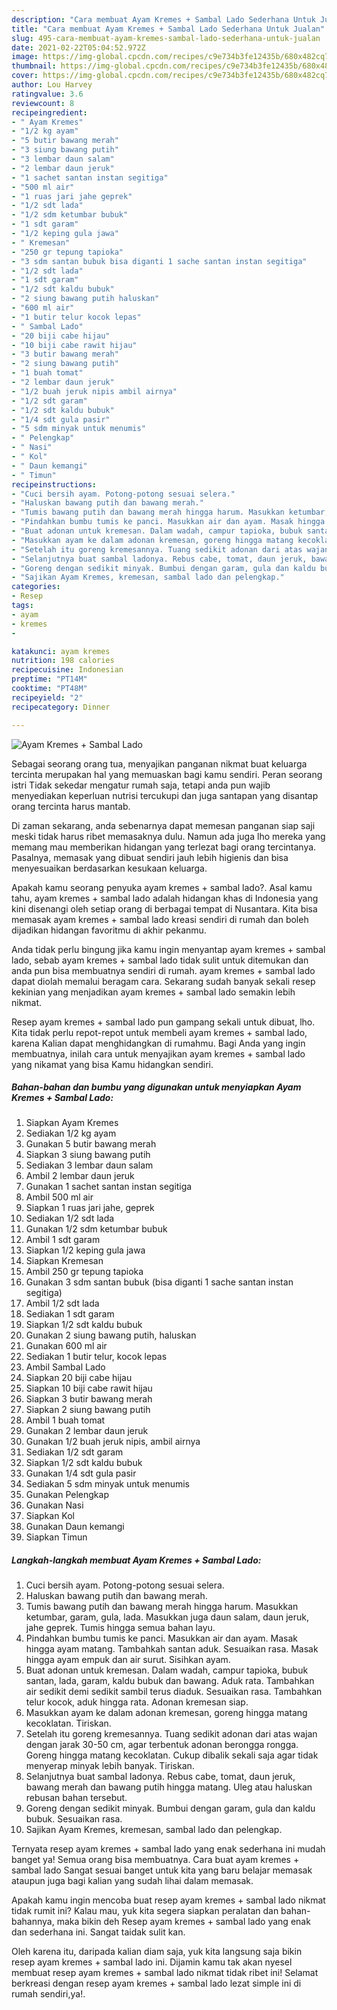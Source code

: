 ```yaml
---
description: "Cara membuat Ayam Kremes + Sambal Lado Sederhana Untuk Jualan"
title: "Cara membuat Ayam Kremes + Sambal Lado Sederhana Untuk Jualan"
slug: 495-cara-membuat-ayam-kremes-sambal-lado-sederhana-untuk-jualan
date: 2021-02-22T05:04:52.972Z
image: https://img-global.cpcdn.com/recipes/c9e734b3fe12435b/680x482cq70/ayam-kremes-sambal-lado-foto-resep-utama.jpg
thumbnail: https://img-global.cpcdn.com/recipes/c9e734b3fe12435b/680x482cq70/ayam-kremes-sambal-lado-foto-resep-utama.jpg
cover: https://img-global.cpcdn.com/recipes/c9e734b3fe12435b/680x482cq70/ayam-kremes-sambal-lado-foto-resep-utama.jpg
author: Lou Harvey
ratingvalue: 3.6
reviewcount: 8
recipeingredient:
- " Ayam Kremes"
- "1/2 kg ayam"
- "5 butir bawang merah"
- "3 siung bawang putih"
- "3 lembar daun salam"
- "2 lembar daun jeruk"
- "1 sachet santan instan segitiga"
- "500 ml air"
- "1 ruas jari jahe geprek"
- "1/2 sdt lada"
- "1/2 sdm ketumbar bubuk"
- "1 sdt garam"
- "1/2 keping gula jawa"
- " Kremesan"
- "250 gr tepung tapioka"
- "3 sdm santan bubuk bisa diganti 1 sache santan instan segitiga"
- "1/2 sdt lada"
- "1 sdt garam"
- "1/2 sdt kaldu bubuk"
- "2 siung bawang putih haluskan"
- "600 ml air"
- "1 butir telur kocok lepas"
- " Sambal Lado"
- "20 biji cabe hijau"
- "10 biji cabe rawit hijau"
- "3 butir bawang merah"
- "2 siung bawang putih"
- "1 buah tomat"
- "2 lembar daun jeruk"
- "1/2 buah jeruk nipis ambil airnya"
- "1/2 sdt garam"
- "1/2 sdt kaldu bubuk"
- "1/4 sdt gula pasir"
- "5 sdm minyak untuk menumis"
- " Pelengkap"
- " Nasi"
- " Kol"
- " Daun kemangi"
- " Timun"
recipeinstructions:
- "Cuci bersih ayam. Potong-potong sesuai selera."
- "Haluskan bawang putih dan bawang merah."
- "Tumis bawang putih dan bawang merah hingga harum. Masukkan ketumbar, garam, gula, lada. Masukkan juga daun salam, daun jeruk, jahe geprek. Tumis hingga semua bahan layu."
- "Pindahkan bumbu tumis ke panci. Masukkan air dan ayam. Masak hingga ayam matang. Tambahkah santan aduk. Sesuaikan rasa. Masak hingga ayam empuk dan air surut. Sisihkan ayam."
- "Buat adonan untuk kremesan. Dalam wadah, campur tapioka, bubuk santan, lada, garam, kaldu bubuk dan bawang. Aduk rata. Tambahkan air sedikit demi sedikit sambil terus diaduk. Sesuaikan rasa. Tambahkan telur kocok, aduk hingga rata. Adonan kremesan siap."
- "Masukkan ayam ke dalam adonan kremesan, goreng hingga matang kecoklatan. Tiriskan."
- "Setelah itu goreng kremesannya. Tuang sedikit adonan dari atas wajan dengan jarak 30-50 cm, agar terbentuk adonan berongga rongga. Goreng hingga matang kecoklatan. Cukup dibalik sekali saja agar tidak menyerap minyak lebih banyak. Tiriskan."
- "Selanjutnya buat sambal ladonya. Rebus cabe, tomat, daun jeruk, bawang merah dan bawang putih hingga matang. Uleg atau haluskan rebusan bahan tersebut."
- "Goreng dengan sedikit minyak. Bumbui dengan garam, gula dan kaldu bubuk. Sesuaikan rasa."
- "Sajikan Ayam Kremes, kremesan, sambal lado dan pelengkap."
categories:
- Resep
tags:
- ayam
- kremes
- 

katakunci: ayam kremes  
nutrition: 198 calories
recipecuisine: Indonesian
preptime: "PT14M"
cooktime: "PT48M"
recipeyield: "2"
recipecategory: Dinner

---
```



![Ayam Kremes + Sambal Lado](https://img-global.cpcdn.com/recipes/c9e734b3fe12435b/680x482cq70/ayam-kremes-sambal-lado-foto-resep-utama.jpg)

Sebagai seorang orang tua, menyajikan panganan nikmat buat keluarga tercinta merupakan hal yang memuaskan bagi kamu sendiri. Peran seorang istri Tidak sekedar mengatur rumah saja, tetapi anda pun wajib menyediakan keperluan nutrisi tercukupi dan juga santapan yang disantap orang tercinta harus mantab.

Di zaman  sekarang, anda sebenarnya dapat memesan panganan siap saji meski tidak harus ribet memasaknya dulu. Namun ada juga lho mereka yang memang mau memberikan hidangan yang terlezat bagi orang tercintanya. Pasalnya, memasak yang dibuat sendiri jauh lebih higienis dan bisa menyesuaikan berdasarkan kesukaan keluarga. 



Apakah kamu seorang penyuka ayam kremes + sambal lado?. Asal kamu tahu, ayam kremes + sambal lado adalah hidangan khas di Indonesia yang kini disenangi oleh setiap orang di berbagai tempat di Nusantara. Kita bisa memasak ayam kremes + sambal lado kreasi sendiri di rumah dan boleh dijadikan hidangan favoritmu di akhir pekanmu.

Anda tidak perlu bingung jika kamu ingin menyantap ayam kremes + sambal lado, sebab ayam kremes + sambal lado tidak sulit untuk ditemukan dan anda pun bisa membuatnya sendiri di rumah. ayam kremes + sambal lado dapat diolah memalui beragam cara. Sekarang sudah banyak sekali resep kekinian yang menjadikan ayam kremes + sambal lado semakin lebih nikmat.

Resep ayam kremes + sambal lado pun gampang sekali untuk dibuat, lho. Kita tidak perlu repot-repot untuk membeli ayam kremes + sambal lado, karena Kalian dapat menghidangkan di rumahmu. Bagi Anda yang ingin membuatnya, inilah cara untuk menyajikan ayam kremes + sambal lado yang nikamat yang bisa Kamu hidangkan sendiri.

<!--inarticleads1-->

##### Bahan-bahan dan bumbu yang digunakan untuk menyiapkan Ayam Kremes + Sambal Lado:

1. Siapkan  Ayam Kremes
1. Sediakan 1/2 kg ayam
1. Gunakan 5 butir bawang merah
1. Siapkan 3 siung bawang putih
1. Sediakan 3 lembar daun salam
1. Ambil 2 lembar daun jeruk
1. Gunakan 1 sachet santan instan segitiga
1. Ambil 500 ml air
1. Siapkan 1 ruas jari jahe, geprek
1. Sediakan 1/2 sdt lada
1. Gunakan 1/2 sdm ketumbar bubuk
1. Ambil 1 sdt garam
1. Siapkan 1/2 keping gula jawa
1. Siapkan  Kremesan
1. Ambil 250 gr tepung tapioka
1. Gunakan 3 sdm santan bubuk (bisa diganti 1 sache santan instan segitiga)
1. Ambil 1/2 sdt lada
1. Sediakan 1 sdt garam
1. Siapkan 1/2 sdt kaldu bubuk
1. Gunakan 2 siung bawang putih, haluskan
1. Gunakan 600 ml air
1. Sediakan 1 butir telur, kocok lepas
1. Ambil  Sambal Lado
1. Siapkan 20 biji cabe hijau
1. Siapkan 10 biji cabe rawit hijau
1. Siapkan 3 butir bawang merah
1. Siapkan 2 siung bawang putih
1. Ambil 1 buah tomat
1. Gunakan 2 lembar daun jeruk
1. Gunakan 1/2 buah jeruk nipis, ambil airnya
1. Sediakan 1/2 sdt garam
1. Siapkan 1/2 sdt kaldu bubuk
1. Gunakan 1/4 sdt gula pasir
1. Sediakan 5 sdm minyak untuk menumis
1. Gunakan  Pelengkap
1. Gunakan  Nasi
1. Siapkan  Kol
1. Gunakan  Daun kemangi
1. Siapkan  Timun




<!--inarticleads2-->

##### Langkah-langkah membuat Ayam Kremes + Sambal Lado:

1. Cuci bersih ayam. Potong-potong sesuai selera.
1. Haluskan bawang putih dan bawang merah.
1. Tumis bawang putih dan bawang merah hingga harum. Masukkan ketumbar, garam, gula, lada. Masukkan juga daun salam, daun jeruk, jahe geprek. Tumis hingga semua bahan layu.
1. Pindahkan bumbu tumis ke panci. Masukkan air dan ayam. Masak hingga ayam matang. Tambahkah santan aduk. Sesuaikan rasa. Masak hingga ayam empuk dan air surut. Sisihkan ayam.
1. Buat adonan untuk kremesan. Dalam wadah, campur tapioka, bubuk santan, lada, garam, kaldu bubuk dan bawang. Aduk rata. Tambahkan air sedikit demi sedikit sambil terus diaduk. Sesuaikan rasa. Tambahkan telur kocok, aduk hingga rata. Adonan kremesan siap.
1. Masukkan ayam ke dalam adonan kremesan, goreng hingga matang kecoklatan. Tiriskan.
1. Setelah itu goreng kremesannya. Tuang sedikit adonan dari atas wajan dengan jarak 30-50 cm, agar terbentuk adonan berongga rongga. Goreng hingga matang kecoklatan. Cukup dibalik sekali saja agar tidak menyerap minyak lebih banyak. Tiriskan.
1. Selanjutnya buat sambal ladonya. Rebus cabe, tomat, daun jeruk, bawang merah dan bawang putih hingga matang. Uleg atau haluskan rebusan bahan tersebut.
1. Goreng dengan sedikit minyak. Bumbui dengan garam, gula dan kaldu bubuk. Sesuaikan rasa.
1. Sajikan Ayam Kremes, kremesan, sambal lado dan pelengkap.




Ternyata resep ayam kremes + sambal lado yang enak sederhana ini mudah banget ya! Semua orang bisa membuatnya. Cara buat ayam kremes + sambal lado Sangat sesuai banget untuk kita yang baru belajar memasak ataupun juga bagi kalian yang sudah lihai dalam memasak.

Apakah kamu ingin mencoba buat resep ayam kremes + sambal lado nikmat tidak rumit ini? Kalau mau, yuk kita segera siapkan peralatan dan bahan-bahannya, maka bikin deh Resep ayam kremes + sambal lado yang enak dan sederhana ini. Sangat taidak sulit kan. 

Oleh karena itu, daripada kalian diam saja, yuk kita langsung saja bikin resep ayam kremes + sambal lado ini. Dijamin kamu tak akan nyesel membuat resep ayam kremes + sambal lado nikmat tidak ribet ini! Selamat berkreasi dengan resep ayam kremes + sambal lado lezat simple ini di rumah sendiri,ya!.

